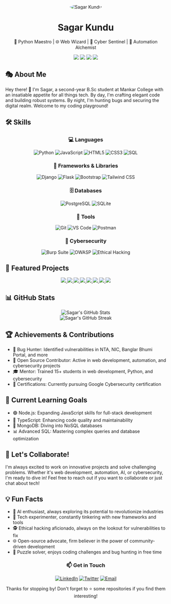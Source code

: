 <div align="center">
  <img src="/placeholder.svg?height=200&width=200" alt="Sagar Kundu" style="border-radius:50%;">
  <h1>Sagar Kundu</h1>
  <p>🚀 Python Maestro | 🌐 Web Wizard | 🔐 Cyber Sentinel | 🤖 Automation Alchemist</p>
</div>

<p align="center">
  <a href="https://www.linkedin.com/in/sagar-kundu"><img src="https://img.shields.io/badge/-LinkedIn-0077B5?style=for-the-badge&logo=Linkedin&logoColor=white"/></a>
  <a href="https://twitter.com/Anonymous_s_k_"><img src="https://img.shields.io/badge/-Twitter-1DA1F2?style=for-the-badge&logo=Twitter&logoColor=white"/></a>
  <a href="mailto:kundusagar233@gmail.com"><img src="https://img.shields.io/badge/-Gmail-D14836?style=for-the-badge&logo=Gmail&logoColor=white"/></a>
  <a href="https://www.instagram.com/sagarkundu._"><img src="https://img.shields.io/badge/-Instagram-E4405F?style=for-the-badge&logo=Instagram&logoColor=white"/></a>
</p>

## 🎭 About Me

Hey there! 👋 I'm Sagar, a second-year B.Sc student at Mankar College with an insatiable appetite for all things tech. By day, I'm crafting elegant code and building robust systems. By night, I'm hunting bugs and securing the digital realm. Welcome to my coding playground!

## 🛠️ Skills

<div align="center">

### 💻 Languages
![Python](https://img.shields.io/badge/-Python-3776AB?style=for-the-badge&logo=python&logoColor=white)
![JavaScript](https://img.shields.io/badge/-JavaScript-F7DF1E?style=for-the-badge&logo=javascript&logoColor=black)
![HTML5](https://img.shields.io/badge/-HTML5-E34F26?style=for-the-badge&logo=html5&logoColor=white)
![CSS3](https://img.shields.io/badge/-CSS3-1572B6?style=for-the-badge&logo=css3&logoColor=white)
![SQL](https://img.shields.io/badge/-SQL-4479A1?style=for-the-badge&logo=MySQL&logoColor=white)

### 🧰 Frameworks & Libraries
![Django](https://img.shields.io/badge/-Django-092E20?style=for-the-badge&logo=django&logoColor=white)
![Flask](https://img.shields.io/badge/-Flask-000000?style=for-the-badge&logo=flask&logoColor=white)
![Bootstrap](https://img.shields.io/badge/-Bootstrap-7952B3?style=for-the-badge&logo=bootstrap&logoColor=white)
![Tailwind CSS](https://img.shields.io/badge/-Tailwind_CSS-38B2AC?style=for-the-badge&logo=tailwind-css&logoColor=white)

### 🗄️ Databases
![PostgreSQL](https://img.shields.io/badge/-PostgreSQL-336791?style=for-the-badge&logo=postgresql&logoColor=white)
![SQLite](https://img.shields.io/badge/-SQLite-003B57?style=for-the-badge&logo=sqlite&logoColor=white)

### 🔧 Tools
![Git](https://img.shields.io/badge/-Git-F05032?style=for-the-badge&logo=git&logoColor=white)
![VS Code](https://img.shields.io/badge/-VS_Code-007ACC?style=for-the-badge&logo=visual-studio-code&logoColor=white)
![Postman](https://img.shields.io/badge/-Postman-FF6C37?style=for-the-badge&logo=postman&logoColor=white)

### 🔐 Cybersecurity
![Burp Suite](https://img.shields.io/badge/-Burp_Suite-FF6633?style=for-the-badge&logo=burp-suite&logoColor=white)
![OWASP](https://img.shields.io/badge/-OWASP-000000?style=for-the-badge&logo=owasp&logoColor=white)
![Ethical Hacking](https://img.shields.io/badge/-Ethical_Hacking-4B0082?style=for-the-badge&logo=kali-linux&logoColor=white)

</div>

## 🚀 Featured Projects

<div align="center">

<a href="https://github.com/sa001gar/kitto-ai">
  <img src="https://github-readme-stats.vercel.app/api/pin/?username=sa001gar&repo=kitto-ai&theme=radical" />
</a>
<a href="https://github.com/sa001gar/Stress_APP">
  <img src="https://github-readme-stats.vercel.app/api/pin/?username=sa001gar&repo=Stress_APP&theme=radical" />
</a>
<a href="https://github.com/sa001gar/Applied-Physio---BETA">
  <img src="https://github-readme-stats.vercel.app/api/pin/?username=sa001gar&repo=Applied-Physio---BETA&theme=radical" />
</a>
<a href="https://github.com/sa001gar/Elctroguard-AI-Details">
  <img src="https://github-readme-stats.vercel.app/api/pin/?username=sa001gar&repo=Elctroguard-AI-Details&theme=radical" />
</a>
<a href="https://github.com/sa001gar/Lahari-2024">
  <img src="https://github-readme-stats.vercel.app/api/pin/?username=sa001gar&repo=/Lahari-2024&theme=radical" />
</a>
<a href="https://github.com/sa001gar/dhanki-lanka">
  <img src="https://github-readme-stats.vercel.app/api/pin/?username=sa001gar&repo=dhanki-lanka&theme=radical" />
</a>
<a href="https://github.com/sa001gar/C-Questions-For-Sem-02">
  <img src="https://github-readme-stats.vercel.app/api/pin/?username=sa001gar&repo=C-Questions-For-Sem-02r&theme=radical" />
</a>
<a href="https://github.com/sa001gar/CS-Farewell-2024">
  <img src="https://github-readme-stats.vercel.app/api/pin/?username=sa001gar&repo=CS-Farewell-2024&theme=radical" />
</a>

</div>

## 📊 GitHub Stats

<div align="center">
  <img src="https://github-readme-stats.vercel.app/api?username=sa001gar&show_icons=true&count_private=true&hide=prs&theme=radical" alt="Sagar's GitHub Stats" />
</div>

<div align="center">
  <img src="https://github-readme-streak-stats.herokuapp.com/?user=sa001gar&theme=radical" alt="Sagar's GitHub Streak" />
</div>

## 🏆 Achievements & Contributions

- 🐛 Bug Hunter: Identified vulnerabilities in NTA, NIC, Banglar Bhumi Portal, and more
- 🌟 Open Source Contributor: Active in web development, automation, and cybersecurity projects
- 🎓 Mentor: Trained 15+ students in web development, Python, and cybersecurity
- 🏅 Certifications: Currently pursuing Google Cybersecurity certification

## 🌱 Current Learning Goals

- 🟢 Node.js: Expanding JavaScript skills for full-stack development
- 🔵 TypeScript: Enhancing code quality and maintainability
- 🍃 MongoDB: Diving into NoSQL databases
- 📊 Advanced SQL: Mastering complex queries and database optimization

## 🤝 Let's Collaborate!

I'm always excited to work on innovative projects and solve challenging problems. Whether it's web development, automation, AI, or cybersecurity, I'm ready to dive in! Feel free to reach out if you want to collaborate or just chat about tech!

## 💡 Fun Facts

- 🤖 AI enthusiast, always exploring its potential to revolutionize industries
- 🔬 Tech experimenter, constantly tinkering with new frameworks and tools
- 🕵️ Ethical hacking aficionado, always on the lookout for vulnerabilities to fix
- 🌐 Open-source advocate, firm believer in the power of community-driven development
- 🧠 Puzzle solver, enjoys coding challenges and bug hunting in free time

<div align="center">

### 📫 Get in Touch

[![LinkedIn](https://img.shields.io/badge/LinkedIn-Connect-blue?style=for-the-badge&logo=linkedin)](https://www.linkedin.com/in/sagar-kundu)
[![Twitter](https://img.shields.io/badge/Twitter-Follow-blue?style=for-the-badge&logo=twitter)](https://twitter.com/Anonymous_s_k_)
[![Email](https://img.shields.io/badge/Email-Contact-red?style=for-the-badge&logo=gmail)](mailto:kundusagar233@gmail.com)

</div>

<p align="center">Thanks for stopping by! Don't forget to ⭐ some repositories if you find them interesting!</p>

